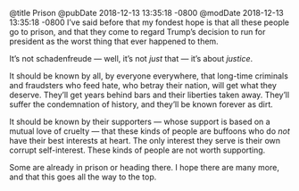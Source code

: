 @title Prison
@pubDate 2018-12-13 13:35:18 -0800
@modDate 2018-12-13 13:35:18 -0800
I’ve said before that my fondest hope is that all these people go to prison, and that they come to regard Trump’s decision to run for president as the worst thing that ever happened to them.

It’s not schadenfreude — well, it’s not *just* that — it’s about *justice*.

It should be known by all, by everyone everywhere, that long-time criminals and fraudsters who feed hate, who betray their nation, will get what they deserve. They’ll get years behind bars and their liberties taken away. They’ll suffer the condemnation of history, and they’ll be known forever as dirt.

It should be known by their supporters — whose support is based on a mutual love of cruelty — that these kinds of people are buffoons who do *not* have their best interests at heart. The only interest they serve is their own corrupt self-interest. These kinds of people are not worth supporting.

Some are already in prison or heading there. I hope there are many more, and that this goes all the way to the top.
